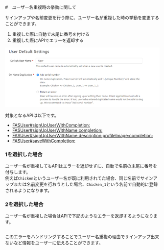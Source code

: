 
#　ユーザー名重複時の挙動に関して

サインアップや名前変更を行う際に、ユーザー名が重複した時の挙動を変更することができます。  
1. 重複した際に自動で末尾に番号を付ける  
2. 重複した際にAPIでエラーを返却する  

![duplication_settings](./Images/console_name_duplication.png "On Name Duplication")

対象となるAPIは以下です。  
- [FASUser#signUpUserWithCompletion:](./Specs/Spec-User.md#FASAccount.signUpUserWithCompletion)  
- [FASUser#signUpUserWithName:completion:](./Specs/Spec-User.md#FASAccount.signUpUserWithNamecompletion)  
- [FASUser#signUpUserWithName:description:profileImage:completion:](./Specs/Spec-User.md#FASAccount.signUpUserWithNamedescriptionprofileImagecompletion)  
- [FASUser#saveWithCompletion:](./Specs/Spec-User.md#FASLoginUser.saveWithCompletion)

### 1を選択した場合
ユーザー名が重複してもAPIはエラーを返却せずに、自動で名前の末尾に番号を付与します。  
例えば`Chicken`というユーザー名が既に利用されてた場合、同じ名前でサインアップまたは名前変更を行おうとした場合、`Chicken_1`という名前で自動的に登録されるようになります。

### 2を選択した場合
ユーザー名が重複した場合はAPIで下記のようなエラーを返却するようになります。

```

```

このエラーをハンドリングすることでユーザー名重複の理由でサインアップ出来ないなど情報をユーザーに伝えることができます。

```

```
